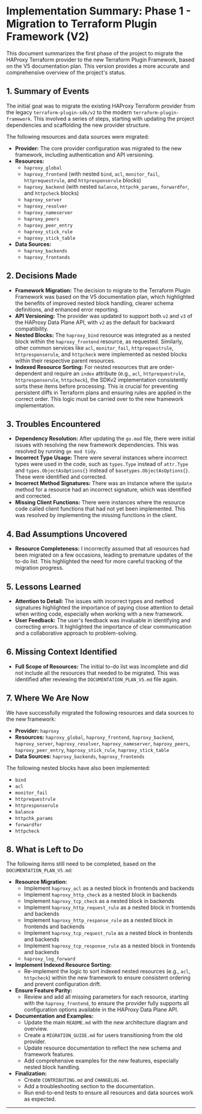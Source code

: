 # Implementation Summary: Phase 1 - Migration to Terraform Plugin Framework (V2)

This document summarizes the first phase of the project to migrate the HAProxy Terraform provider to the new Terraform Plugin Framework, based on the V5 documentation plan. This version provides a more accurate and comprehensive overview of the project's status.

## 1. Summary of Events

The initial goal was to migrate the existing HAProxy Terraform provider from the legacy `terraform-plugin-sdk/v2` to the modern `terraform-plugin-framework`. This involved a series of steps, starting with updating the project dependencies and scaffolding the new provider structure.

The following resources and data sources were migrated:

- **Provider:** The core provider configuration was migrated to the new framework, including authentication and API versioning.
- **Resources:**
    - `haproxy_global`
    - `haproxy_frontend` (with nested `bind`, `acl`, `monitor_fail`, `httprequestrule`, and `httpresponserule` blocks)
    - `haproxy_backend` (with nested `balance`, `httpchk_params`, `forwardfor`, and `httpcheck` blocks)
    - `haproxy_server`
    - `haproxy_resolver`
    - `haproxy_nameserver`
    - `haproxy_peers`
    - `haproxy_peer_entry`
    - `haproxy_stick_rule`
    - `haproxy_stick_table`
- **Data Sources:**
    - `haproxy_backends`
    - `haproxy_frontends`

## 2. Decisions Made

- **Framework Migration:** The decision to migrate to the Terraform Plugin Framework was based on the V5 documentation plan, which highlighted the benefits of improved nested block handling, clearer schema definitions, and enhanced error reporting.
- **API Versioning:** The provider was updated to support both `v2` and `v3` of the HAProxy Data Plane API, with `v2` as the default for backward compatibility.
- **Nested Blocks:** The `haproxy_bind` resource was integrated as a nested block within the `haproxy_frontend` resource, as requested. Similarly, other common services like `acl`, `monitor_fail`, `httprequestrule`, `httpresponserule`, and `httpcheck` were implemented as nested blocks within their respective parent resources.
- **Indexed Resource Sorting:** For nested resources that are order-dependent and require an `index` attribute (e.g., `acl`, `httprequestrule`, `httpresponserule`, `httpcheck`), the SDKv2 implementation consistently sorts these items before processing. This is crucial for preventing persistent diffs in Terraform plans and ensuring rules are applied in the correct order. This logic must be carried over to the new framework implementation.

## 3. Troubles Encountered

- **Dependency Resolution:** After updating the `go.mod` file, there were initial issues with resolving the new framework dependencies. This was resolved by running `go mod tidy`.
- **Incorrect Type Usage:** There were several instances where incorrect types were used in the code, such as `types.Type` instead of `attr.Type` and `types.ObjectAsOptions{}` instead of `basetypes.ObjectAsOptions{}`. These were identified and corrected.
- **Incorrect Method Signatures:** There was an instance where the `Update` method for a resource had an incorrect signature, which was identified and corrected.
- **Missing Client Functions:** There were instances where the resource code called client functions that had not yet been implemented. This was resolved by implementing the missing functions in the client.

## 4. Bad Assumptions Uncovered

- **Resource Completeness:** I incorrectly assumed that all resources had been migrated on a few occasions, leading to premature updates of the to-do list. This highlighted the need for more careful tracking of the migration progress.

## 5. Lessons Learned

- **Attention to Detail:** The issues with incorrect types and method signatures highlighted the importance of paying close attention to detail when writing code, especially when working with a new framework.
- **User Feedback:** The user's feedback was invaluable in identifying and correcting errors. It highlighted the importance of clear communication and a collaborative approach to problem-solving.

## 6. Missing Context Identified

- **Full Scope of Resources:** The initial to-do list was incomplete and did not include all the resources that needed to be migrated. This was identified after reviewing the `DOCUMENTATION_PLAN_V5.md` file again.

## 7. Where We Are Now

We have successfully migrated the following resources and data sources to the new framework:

- **Provider:** `haproxy`
- **Resources:** `haproxy_global`, `haproxy_frontend`, `haproxy_backend`, `haproxy_server`, `haproxy_resolver`, `haproxy_nameserver`, `haproxy_peers`, `haproxy_peer_entry`, `haproxy_stick_rule`, `haproxy_stick_table`
- **Data Sources:** `haproxy_backends`, `haproxy_frontends`

The following nested blocks have also been implemented:

- `bind`
- `acl`
- `monitor_fail`
- `httprequestrule`
- `httpresponserule`
- `balance`
- `httpchk_params`
- `forwardfor`
- `httpcheck`

## 8. What is Left to Do

The following items still need to be completed, based on the `DOCUMENTATION_PLAN_V5.md`:

- **Resource Migration:**
    - Implement `haproxy_acl` as a nested block in frontends and backends
    - Implement `haproxy_http_check` as a nested block in backends
    - Implement `haproxy_tcp_check` as a nested block in backends
    - Implement `haproxy_http_request_rule` as a nested block in frontends and backends
    - Implement `haproxy_http_response_rule` as a nested block in frontends and backends
    - Implement `haproxy_tcp_request_rule` as a nested block in frontends and backends
    - Implement `haproxy_tcp_response_rule` as a nested block in frontends and backends
    - `haproxy_log_forward`
- **Implement Indexed Resource Sorting:**
    - Re-implement the logic to sort indexed nested resources (e.g., `acl`, `httpcheck`) within the new framework to ensure consistent ordering and prevent configuration drift.
- **Ensure Feature Parity:**
    - Review and add all missing parameters for each resource, starting with the `haproxy_frontend`, to ensure the provider fully supports all configuration options available in the HAProxy Data Plane API.
- **Documentation and Examples:**
    - Update the main `README.md` with the new architecture diagram and overview.
    - Create a `MIGRATION_GUIDE.md` for users transitioning from the old provider.
    - Update resource documentation to reflect the new schema and framework features.
    - Add comprehensive examples for the new features, especially nested block handling.
- **Finalization:**
    - Create `CONTRIBUTING.md` and `CHANGELOG.md`.
    - Add a troubleshooting section to the documentation.
    - Run end-to-end tests to ensure all resources and data sources work as expected.

---
<!--
- Mode: 🏗️ Architect
- Date: 2025-08-24T18:47:17.164Z
- LLM: Gemini 2.5 Pro
-->